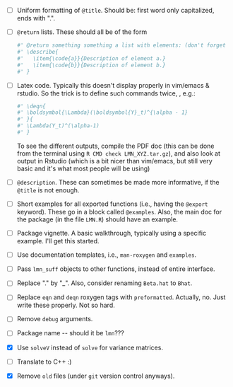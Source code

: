 - [ ] Uniform formatting of `@title`.  Should be: first word only capitalized, ends with ".".

- [ ] `@return` lists.  These should all be of the form

    ```r
    #' @return something something a list with elements: (don't forget the ":")
    #' \describe{
    #'   \item{\code{a}}{Description of element a.}
    #'   \item{\code{b}}{Description of element b.}
    #' }
    ```

- [ ] Latex code.  Typically this doesn't display properly in vim/emacs & rstudio.  So the trick is to define such commands twice, , e.g.:

    ```r
    #' \deqn{
    #' \boldsymbol{\Lambda}(\boldsymbol{Y}_t)^{\alpha - 1}
    #' }{
    #' \Lambda(Y_t)^(\alpha-1)
    #' }
    ```

    To see the different outputs, compile the PDF doc (this can be done from the terminal using `R CMD check LMN_XYZ.tar.gz`), and also look at output in Rstudio (which is a bit nicer than vim/emacs, but still very basic and it's what most people will be using)

- [ ] `@description`.  These can sometimes be made more informative, if the `@title` is not enough.

- [ ] Short examples for all exported functions (i.e., having the `@export` keyword).  These go in a block called `@examples`.  Also, the main doc for the package (in the file `LMN.R`) should have an example.

- [ ] Package vignette.  A basic walkthrough, typically using a specific example.  I'll get this started.

- [ ] Use documentation templates, i.e., `man-roxygen` and `examples`.

- [ ] Pass `lmn_suff` objects to other functions, instead of entire interface.

- [ ] Replace "." by "_".  Also, consider renaming `Beta.hat` to `Bhat`.

- [ ] Replace `eqn` and `deqn` roxygen tags with `preformatted`.  Actually, no.  Just write these properly.  Not so hard.

- [ ] Remove `debug` arguments.

- [ ] Package name -- should it be `lmn`???

- [x] Use `solveV` instead of `solve` for variance matrices. 

- [ ] Translate to C++ :)

- [x] Remove `old` files (under `git` version control anyways). 

